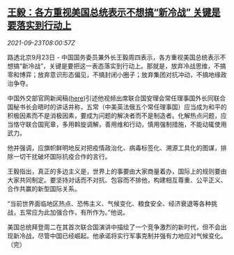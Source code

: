 <!--1632385862000-->
[王毅：各方重视美国总统表示不想搞“新冷战” 关键是要落实到行动上](https://cn.reuters.com/article/china-wangyi-us-biden-cold-war-0923-idCNKBS2GJ0H3)
------

<div><i>2021-09-23T08:00:57Z</i></div><p>路透北京9月23日 - 中国国务委员兼外长王毅周四表示，各方重视美国总统表示不想搞“新冷战”，关键是要把这一表态落实到行动上。那就是，放弃冷战思维，不搞零和博弈；放弃意识形态偏见，不搞封闭小圈子；放弃集团对抗冲动，不搞地缘政治争夺。</p><p>中国外交部官网新闻稿(<a href="https://www.fmprc.gov.cn/web/wjbzhd/t1909060.shtml">here</a>)引述他视频出席联合国安理会常任理事国外长同联合国秘书长会晤时的讲话并称，五常（中美英法俄五个常任理事国）应当成为和平的积极因素而不是消极因素，要成为问题的解决者而不是制造者。化解热点问题，应当恪守联合国宪章，多用斡旋调解，善用维和行动，慎用强制措施，不能动辄使用武力。</p><p>他并强调，应旗帜鲜明地反对把疫情政治化、病毒标签化、溯源工具化的图谋，排除一切干扰破坏国际抗疫合作的言行。</p><p>王毅指出，真正的多边主义是，世界上的事要由大家商量着办，国际上的规则要由大家共同制定。要坚持对话而不对抗、包容而不排他，构建相互尊重、公平正义、合作共赢的新型国际关系。</p><p>“当前世界面临地区热点、恐怖主义、气候变化、粮食安全、经济衰退等各种挑战，五常应为此加强合作，有所作为。”他说。</p><p>美国总统拜登周二在其首次联合国演讲中描绘了一个竞争激烈的新时代，但不会出现新冷战，尽管中国已经崛起。他承诺将实行军事克制并强有力地应对气候变化。（完）</p>
